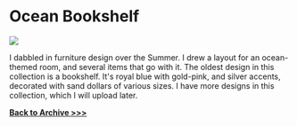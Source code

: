 # Ocean Bookshelf

<img src="https://raw.githubusercontent.com/arrowarchive/The-Arrowarchive/master/docs/images/objects/oceanbookshelf.png"
     onContextMenu="return false;">

I dabbled in furniture design over the Summer. I drew a layout for an ocean-themed room, and several items that go with it. The oldest design in this collection is a bookshelf. It's royal blue with gold-pink, and silver accents, decorated with sand dollars of various sizes. I have more designs in this collection, which I will upload later.


**[Back to Archive >>>](https://arrowarchive.github.io/The-Arrowarchive/gallery)**
